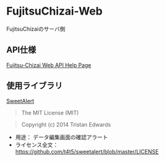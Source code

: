 # FujitsuChizai-Web
FujitsuChizaiのサーバ側


## API仕様
[Fujitsu-Chizai Web API Help Page](https://fujitsu-chizai.azurewebsites.net/help/)


## 使用ライブラリ
[SweetAlert](http://t4t5.github.io/sweetalert/)
>The MIT License (MIT)

>Copyright (c) 2014 Tristan Edwards

+ 用途： データ編集画面の確認アラート
+ ライセンス全文： https://github.com/t4t5/sweetalert/blob/master/LICENSE
